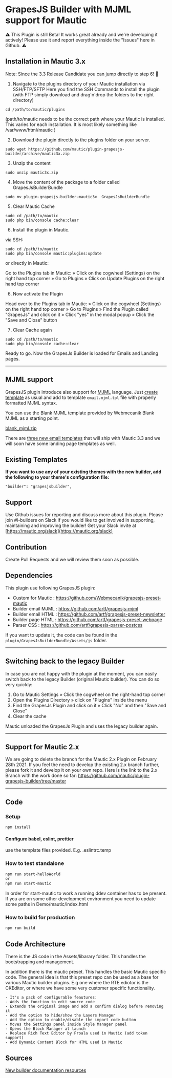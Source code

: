 # GrapesJS Builder with MJML support for Mautic

⚠️ This Plugin is still Beta! It works great already and we're developing it actively! Please use it and report everything inside the "Issues" here in Github. ⚠️

## Installation in Mautic 3.x

Note: Since the 3.3 Release Candidate you can jump directly to step 6! :tada:

1. Navigate to the plugins directory of your Mautic installation via SSH/FTP/SFTP
Here you find the SSH Commands to install the plugin (with FTP simply download and drag'n'drop the folders to the right directory)
```
cd /path/to/mautic/plugins
```
(path/to/mautic needs to be the correct path where your Mautic is installed. This varies for each installation. It is most likely something like /var/www/html/mautic )

2. Download the plugin directly to the plugins folder on your server.
```
sudo wget https://github.com/mautic/plugin-grapesjs-builder/archive/mautic3x.zip
```
3. Unzip the content 
```
sudo unzip mautic3x.zip
```

4. Move the content of the package to a folder called GrapesJsBuilderBundle
```
sudo mv plugin-grapesjs-builder-mautic3x  GrapesJsBuilderBundle
```

5. Clear Mautic Cache
```
sudo cd /path/to/mautic
sudo php bin/console cache:clear
```
6. Install the plugin in Mautic.

via SSH:
```
sudo cd /path/to/mautic
sudo php bin/console mautic:plugins:update
```
or directly in Mautic:

Go to the Plugins tab in Mautic:
» Click on the cogwheel (Settings) on the right hand top corner » Go to Plugins » Click on Update Plugins on the right hand top corner

6. Now activate the Plugin

Head over to the Plugins tab in Mautic:
» Click on the cogwheel (Settings) on the right hand top corner » Go to Plugins » Find the Plugin called "GrapesJs" and click on it » Click "yes" in the modal popup » Click the "Save and Close" button

7. Clear Cache again
```
sudo cd /path/to/mautic
sudo php bin/console cache:clear
```

Ready to go. Now the GrapesJs Builder is loaded for Emails and Landing pages. 

-------------------------------------------------------------------

## MJML support

GrapesJS plugin introduce also support for [MJML](https://mjml.io/) language. Just [create template](https://developer.mautic.org/#themes) as usual and add to template `email.mjml.tpl` file with properly formatted MJML syntax.  

You can use the Blank MJML template provided by Webmecanik Blank MJML as a starting point.

[blank_mjml.zip](https://github.com/mautic/plugin-grapesjs-builder/files/4757520/blank_mjml.zip)

There are [three new email templates](https://github.com/mautic/mautic/pulls?q=is%3Apr+is%3Aopen+mjml) that will ship with Mautic 3.3 and we will soon have some landing page templates as well.

## Existing Templates

**If you want to use any of your existing themes with the new builder, add the following to your theme's configuration file:**

`"builder": "grapesjsbuilder",`

## Support

Use Github issues for reporting and discuss more about this plugin. Please join #i-builders on Slack if you would like to get involved in supporting, maintaining and improving the builder! Get your Slack invite at [https://mautic.org/slack](https://mautic.org/slack)

## Contribution

Create Pull Requests and we will review them soon as possible.

## Dependencies

This plugin use following GrapesJS plugin:

- Custom for Mautic : https://github.com/Webmecanik/grapesjs-preset-mautic
- Builder email MJML : https://github.com/artf/grapesjs-mjml
- Builder email HTML : https://github.com/artf/grapesjs-preset-newsletter
- Builder page HTML : https://github.com/artf/grapesjs-preset-webpage
- Parser CSS : https://github.com/artf/grapesjs-parser-postcss

If you want to update it, the code can be found in the `plugin/GrapesJsBuilderBundle/Assets/js` folder.

-------------------------------------------------------------------

## Switching back to the legacy Builder

In case you are not happy with the plugin at the moment, you can easily switch back to the legacy Builder (original Mautic builder). You can do so very quickly:
1. Go to Mautic Settings » Click the cogwheel on the right-hand top corner 
2. Open the Plugins Directory » click on "Plugins" inside the menu
3. Find the GrapesJs Plugin and click on it » Click "No" and then "Save and Close"
4. Clear the cache

Mautic unloaded the GrapesJs Plugin and uses the legacy builder again.

-------------------------------------------------------------------

## Support for Mautic 2.x

We are going to delete the branch for the Mautic 2.x Plugin on February 28th 2021. 
If you feel the need to develop the existing 2.x branch further, please fork it and develop it on your own repo. 
Here is the link to the 2.x Branch with the work done so far: 
https://github.com/mautic/plugin-grapesjs-builder/tree/master 

-------------------------------------------------------------------

## Code
### Setup 
```bash
npm install
```

#### Configure babel, eslint, prettier
use the template files provided. E.g. .eslintrc.temp

### How to test standalone
```bash
npm run start-helloWorld
or
npm run start-mautic
```

In order for start-mautic to work a running ddev container has to be present. 
If you are on some other development environment you need to update some paths in Demo/mautic/index.html

### How to build for production
```bash
npm run build
```

## Code Architecture

There is the JS code in the Assets/libarary folder. This handles the bootstrapping and management. 

In addition there is the mautic preset. This handles the basic Mautic specific code. The general idea is that this preset repo can be used as a base for various Mautic builder plugins. E.g one where the RTE ediotor is the CKEditor, or where we have some very customer specific functionality.
```
- It's a pack of configurable feautures:
- Adds the function to edit source code
- Extends the original image and add a confirm dialog before removing it
- Add the option to hide/show the Layers Manager
- Add the option to enable/disable the import code button
- Moves the Settings panel inside Style Manager panel
- Opens the Block Manager at launch
- Replace Rich Text Editor by Froala used in Mautic (add token support)
- Add Dynamic Content Block for HTML used in Mautic
```

## Sources
[New builder documentation resources](https://docs.google.com/document/d/1gdyojOM-K-Otk2iPo92qennjw3yKvdd6VUjToGzFgC0/edit#heading=h.akyer7a3p06t)
